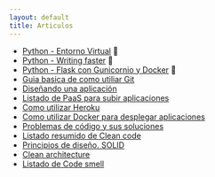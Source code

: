 ```yaml
---
layout: default
title: Articulos
---
```


* [Python - Entorno Virtual](articulos/python-entorno-virtual.md) :snake:
* [Python - Writing faster](articulos/written-faster-python.md) :snake:
* [Python - Flask con Gunicornio y Docker](python-flask-gunicorn-docker.md) :snake:
* [Guia basica de como utiliar Git](articulos/trabajando-con-github.md)
* [Diseñando una aplicación](articulos/disenando-una-aplicacion.md)
* [Listado de PaaS para subir aplicaciones](articulos/algunos-paas-para-nuestras-aplicaciones.md)
* [Como utilizar Heroku](articulos/usando-heroku-para-nuestras-aplicaciones.md)
* [Como utilizar Docker para desplegar aplicaciones](articulos/desplegando-aplicaciones-con-docker.md)
* [Problemas de código y sus soluciones](articulos/clean-code.md)
* [Listado resumido de Clean code](articulos/problemas-y-soluciones.md)
* [Principios de diseño. SOLID](articulos/)
* [Clean architecture](articulos/)
* [Listado de Code smell](articulos/lista-de-code-smells.md)
